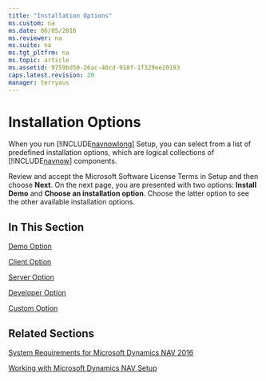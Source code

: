 ```yaml
---
title: "Installation Options"
ms.custom: na
ms.date: 06/05/2016
ms.reviewer: na
ms.suite: na
ms.tgt_pltfrm: na
ms.topic: article
ms.assetid: 9759bd50-26ac-40cd-918f-1f329ee20193
caps.latest.revision: 20
manager: terryaus
---
```

# Installation Options
When you run [!INCLUDE[navnowlong](../dynamics-nav/includes/navnowlong_md.md)] Setup, you can select from a list of predefined installation options, which are logical collections of [!INCLUDE[navnow](../dynamics-nav/includes/navnow_md.md)] components.  
  
 Review and accept the Microsoft Software License Terms in Setup and then choose **Next**. On the next page, you are presented with two options: **Install Demo** and **Choose an installation option**. Choose the latter option to see the other available installation options.  
  
## In This Section  
 [Demo Option](../dynamics-nav/Demo-Option.md)  
  
 [Client Option](../dynamics-nav/Client-Option.md)  
  
 [Server Option](../dynamics-nav/Server-Option.md)  
  
 [Developer Option](../dynamics-nav/Developer-Option.md)  
  
 [Custom Option](../dynamics-nav/Custom-Option.md)  
  
## Related Sections  
 [System Requirements for Microsoft Dynamics NAV 2016](../dynamics-nav/System-Requirements-for-Microsoft-Dynamics-NAV-2016.md)  
  
 [Working with Microsoft Dynamics NAV Setup](../dynamics-nav/Working-with-Microsoft-Dynamics-NAV-Setup.md)